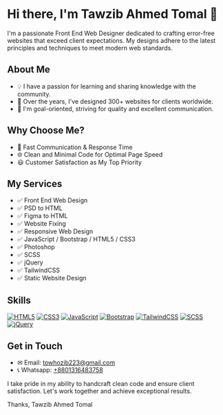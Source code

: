# Hi there, I'm Tawzib Ahmed Tomal 👋

I'm a passionate Front End Web Designer dedicated to crafting error-free websites that exceed client expectations. My designs adhere to the latest principles and techniques to meet modern web standards.

## About Me
- 💡 I have a passion for learning and sharing knowledge with the community.
- 💼 Over the years, I've designed 300+ websites for clients worldwide.
- 🎯 I'm goal-oriented, striving for quality and excellent communication.

## Why Choose Me?
- 🚀 Fast Communication & Response Time
- 🌐 Clean and Minimal Code for Optimal Page Speed
- 😃 Customer Satisfaction as My Top Priority

## My Services
- ✅ Front End Web Design
- ✅ PSD to HTML
- ✅ Figma to HTML
- ✅ Website Fixing
- ✅ Responsive Web Design
- ✅ JavaScript / Bootstrap / HTML5 / CSS3
- ✅ Photoshop
- ✅ SCSS
- ✅ jQuery
- ✅ TailwindCSS
- ✅ Static Website Design

## Skills
[![HTML5](https://img.shields.io/badge/HTML5-E34F26?style=for-the-badge&logo=html5&logoColor=white)](https://developer.mozilla.org/en-US/docs/Web/HTML)
[![CSS3](https://img.shields.io/badge/CSS3-1572B6?style=for-the-badge&logo=css3&logoColor=white)](https://developer.mozilla.org/en-US/docs/Web/CSS)
[![JavaScript](https://img.shields.io/badge/JavaScript-F7DF1E?style=for-the-badge&logo=javascript&logoColor=222)](https://developer.mozilla.org/en-US/docs/Web/JavaScript)
[![Bootstrap](https://img.shields.io/badge/Bootstrap-7952B3?style=for-the-badge&logo=bootstrap&logoColor=white)](https://getbootstrap.com/)
[![TailwindCSS](https://img.shields.io/badge/TailwindCSS-38B2AC?style=for-the-badge&logo=tailwind-css&logoColor=white)](https://tailwindcss.com/)
[![SCSS](https://img.shields.io/badge/SCSS-CC6699?style=for-the-badge&logo=sass&logoColor=white)](https://sass-lang.com/)
[![jQuery](https://img.shields.io/badge/jQuery-0769AD?style=for-the-badge&logo=jquery&logoColor=white)](https://jquery.com/)

## Get in Touch
- ✉ Email: [towhozib223@gmail.com](mailto:towhozib223@gmail.com)
- 📞 Whatsapp: [+8801316483758](https://wa.me/8801316483758)

I take pride in my ability to handcraft clean code and ensure client satisfaction. Let's work together and achieve exceptional results.

Thanks,
Tawzib Ahmed Tomal

<!---
tomal223/tomal223 is a ✨ special ✨ repository because its `README.md` (this file) appears on your GitHub profile.
You can click the Preview link to take a look at your changes.
--->
